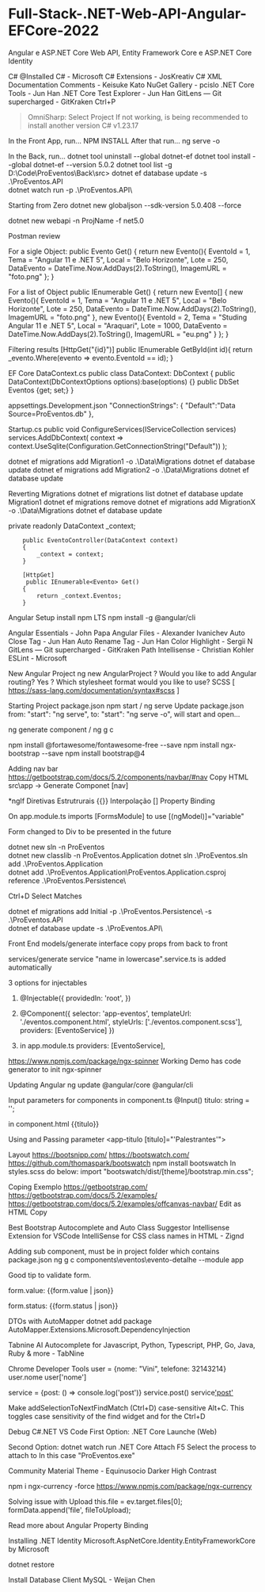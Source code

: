 # Full-Stack-.NET-Web-API-Angular-EFCore-2022

Angular e ASP.NET Core Web API, Entity Framework Core e ASP.NET Core Identity

C# @Installed
C# - Microsoft
C# Extensions - JosKreativ
C# XML Documentation Comments - Keisuke Kato
NuGet Gallery - pcislo
.NET Core Tools - Jun Han
.NET Core Test Explorer - Jun Han
GitLens — Git supercharged - GitKraken
Ctrl+P

> OmniSharp: Select Project
> If not working, is being recommended to install another version
> C# v1.23.17

In the Front App, run...
NPM INSTALL
After that run...
ng serve -o

In the Back, run...
dotnet tool uninstall --global dotnet-ef
dotnet tool install --global dotnet-ef --version 5.0.2
dotnet tool list -g
D:\Code\ProEventos\Back\src> dotnet ef database update -s .\ProEventos.API\
dotnet watch run -p .\ProEventos.API\

Starting from Zero
dotnet new globaljson --sdk-version 5.0.408 --force

dotnet new webapi -n ProjName -f net5.0

Postman review

For a sigle Object:
public Evento Get()
{
return new Evento(){
EventoId = 1,
Tema = "Angular 11 e .NET 5",
Local = "Belo Horizonte",
Lote = 250,
DataEvento = DateTime.Now.AddDays(2).ToString(),
ImagemURL = "foto.png"
};
}

For a list of Object
public IEnumerable<Evento> Get()
{
return new Evento[] {
new Evento(){
EventoId = 1,
Tema = "Angular 11 e .NET 5",
Local = "Belo Horizonte",
Lote = 250,
DataEvento = DateTime.Now.AddDays(2).ToString(),
ImagemURL = "foto.png"
},
new Evento(){
EventoId = 2,
Tema = "Studing Angular 11 e .NET 5",
Local = "Araquari",
Lote = 1000,
DataEvento = DateTime.Now.AddDays(2).ToString(),
ImagemURL = "eu.png"
}
};
}

Filtering results
[HttpGet("{id}")]
public IEnumerable<Evento> GetById(int id){
return \_evento.Where(evento => evento.EventoId == id);
}

EF Core
DataContext.cs
public class DataContext: DbContext
{
public DataContext(DbContextOptions<DataContext> options):base(options) {}
public DbSet<Evento> Eventos {get; set;}
}

appsettings.Development.json
"ConnectionStrings": {
"Default":"Data Source=ProEventos.db"
},

Startup.cs
public void ConfigureServices(IServiceCollection services)
services.AddDbContext<DataContext>(
context => context.UseSqlite(Configuration.GetConnectionString("Default"))
);

dotnet ef migrations add Migration1 -o .\Data\Migrations
dotnet ef database update
dotnet ef migrations add Migration2 -o .\Data\Migrations
dotnet ef database update

Reverting Migrations
dotnet ef migrations list
dotnet ef database update Migration1
dotnet ef migrations remove
dotnet ef migrations add MigrationX -o .\Data\Migrations
dotnet ef database update

private readonly DataContext \_context;

        public EventoController(DataContext context)
        {
            _context = context;
        }

        [HttpGet]
         public IEnumerable<Evento> Get()
        {
            return _context.Eventos;
        }

Angular Setup
install npm LTS
npm install -g @angular/cli

Angular Essentials - John Papa
Angular Files - Alexander Ivanichev
Auto Close Tag - Jun Han
Auto Rename Tag - Jun Han
Color Highlight - Sergii N
GitLens — Git supercharged - GitKraken
Path Intellisense - Christian Kohler
ESLint - Microsoft

New Angular Project
ng new AngularProject
? Would you like to add Angular routing? Yes
? Which stylesheet format would you like to use? SCSS [ https://sass-lang.com/documentation/syntax#scss ]

Starting Project
package.json
npm start / ng serve
Update package.json
from: "start": "ng serve", to: "start": "ng serve -o", will start and open...

ng generate component / ng g c

npm install @fortawesome/fontawesome-free --save
npm install ngx-bootstrap --save
npm install bootstrap@4

Adding nav bar
https://getbootstrap.com/docs/5.2/components/navbar/#nav
Copy HTML
src\app -> Generate Componet [nav]

\*ngIf Diretivas Estrutrurais
{{}} Interpolação
[] Property Binding

On app.module.ts
imports [FormsModule] to use [(ngModel)]="variable"

Form changed to Div to be presented in the future

dotnet new sln -n ProEventos  
dotnet new classlib -n ProEventos.Application
dotnet sln .\ProEventos.sln add .\ProEventos.Application\
dotnet add .\ProEventos.Application\ProEventos.Application.csproj reference .\ProEventos.Persistence\

Ctrl+D Select Matches

dotnet ef migrations add Initial -p .\ProEventos.Persistence\ -s .\ProEventos.API\
dotnet ef database update -s .\ProEventos.API\

Front End
models/generate interface
copy props from back to front

services/generate service
"name in lowercase".service.ts is added automatically

3 options for injectables

1.  @Injectable({
    providedIn: 'root',
    })

2.  @Component({
    selector: 'app-eventos',
    templateUrl: './eventos.component.html',
    styleUrls: ['./eventos.component.scss'],
    providers: [EventoService]
    })
3.  in app.module.ts
    providers: [EventoService],

https://www.npmjs.com/package/ngx-spinner
Working Demo has code generator to init ngx-spinner

Updating Angular
ng update @angular/core @angular/cli

Input parameters for components
in component.ts
@Input() titulo: string = '';

in component.html
{{titulo}}

Using and Passing parameter
<app-titulo [titulo]="'Palestrantes'"></app-titulo>

Layout
https://bootsnipp.com/
https://bootswatch.com/
https://github.com/thomaspark/bootswatch
npm install bootswatch
In styles.scss do below:
import "bootswatch/dist/[theme]/bootstrap.min.css";

Coping Exemplo
https://getbootstrap.com/
https://getbootstrap.com/docs/5.2/examples/
https://getbootstrap.com/docs/5.2/examples/offcanvas-navbar/
Edit as HTML
Copy

Best Bootstrap Autocomplete and Auto Class Suggestor Intellisense Extension for VSCode
IntelliSense for CSS class names in HTML - Zignd

Adding sub component, must be in project folder which contains package.json
ng g c components\eventos\evento-detalhe --module app

Good tip to validate form.

<p>form.value: {{form.value | json}}</p>
<p>form.status: {{form.status | json}}</p>

DTOs with AutoMapper
dotnet add package AutoMapper.Extensions.Microsoft.DependencyInjection

Tabnine AI Autocomplete for Javascript, Python, Typescript, PHP, Go, Java, Ruby & more - TabNine

Chrome Developer Tools
user = {nome: "Vini", telefone: 32143214}
user.nome
user['nome']

service = {post: () => console.log('post')}
service.post()
service['post']()

Make addSelectionToNextFindMatch (Ctrl+D) case-sensitive
Alt+C. This toggles case sensitivity of the find widget and for the Ctrl+D

Debug C#.NET VS Code
First Option:
.NET Core Launche (Web)

Second Option:
dotnet watch run
.NET Core Attach
F5
Select the process to attach to
In this case "ProEventos.exe"

Community Material Theme - Equinusocio
Darker High Contrast

npm i ngx-currency -force
https://www.npmjs.com/package/ngx-currency

Solving issue with Upload
this.file = ev.target.files[0];
formData.append('file', fileToUpload);

Read more about Angular Property Binding

Installing .NET Identity
Microsoft.AspNetCore.Identity.EntityFrameworkCore by Microsoft

<PackageReference Include="Microsoft.AspNetCore.Identity.EntityFrameworkCore" Version="5.0.8" />
<PackageReference Include="Microsoft.AspNetCore.Identity.EntityFrameworkCore" Version="5.0.2" />
dotnet restore

Install Database Client
MySQL - Weijan Chen